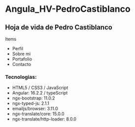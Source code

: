# Angula_HV-PedroCastiblanco

## Hoja de vida de Pedro Castiblanco
Items
- Perfil
- Sobre mi
- Portafolio
- Contacto

### Tecnologias:
- HTML5 / CSS3 / JavaScript
- Angular: 16.2.2 / typeScript
- ngx-bootstrap: 11.0.2
- ngx-typed-js: 2.1.1
- emailjs/browser: 3.11.0
- ngx-translate/core: 15.0.0
- ngx-translate/http-loader: 8.0.0

